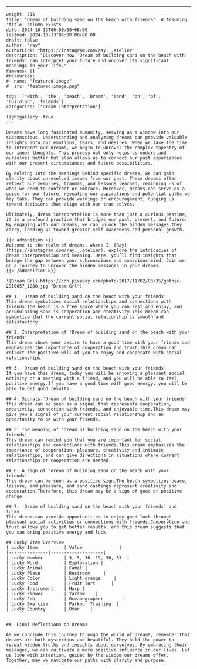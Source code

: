 ---
    weight: 715
    title: "Dream of building sand on the beach with friends"  # Assuming 'title' column exists
    date: 2024-10-13T06:00:00+08:00
    lastmod: 2024-10-13T06:00:00+08:00
    draft: false
    author: "ray"
    authorLink: "https://instagram.com/ray._.atelier"
    description: "Discover how 'Dream of building sand on the beach with friends' can interpret your future and uncover its significant meanings in your life."
    #images: []
    #resources:
    #- name: "featured-image"
    #  src: "featured-image.png"
    
    tags: ['with', 'the', 'beach', 'Dream', 'sand', 'on', 'of', 'building', 'friends']
    categories: ["Dream Interpretation"]
    
    lightgallery: true
    ---
    
    Dreams have long fascinated humanity, serving as a window into our subconscious. Understanding and analyzing dreams can provide valuable insights into our emotions, fears, and desires. When we take the time to interpret our dreams, we begin to unravel the complex tapestry of our inner thoughts. This process not only helps us understand ourselves better but also allows us to connect our past experiences with our present circumstances and future possibilities.
    
    By delving into the meanings behind specific dreams, we can gain clarity about unresolved issues from our past. These dreams often reflect our memories, traumas, and lessons learned, reminding us of what we need to confront or embrace. Moreover, dreams can serve as a guide for our future, revealing our aspirations and potential paths we may take. They can provide warnings or encouragement, nudging us toward decisions that align with our true selves.
    
    Ultimately, dream interpretation is more than just a curious pastime; it is a profound practice that bridges our past, present, and future. By engaging with our dreams, we can unlock the hidden messages they carry, leading us toward greater self-awareness and personal growth.
    
    {{< admonition >}}
    Welcome to the realm of dreams, where I, [Ray](https://instagram.com/ray._.atelier), explore the intricacies of dream interpretation and meaning. Here, you’ll find insights that bridge the gap between your subconscious and conscious mind. Join me on a journey to uncover the hidden messages in your dreams.
    {{< /admonition >}}
    
    ![Dream Grl](https://cdn.pixabay.com/photo/2017/11/02/03/35/gothic-2910057_1280.jpg "Dream Grl")
    
    ## 1. 'Dream of building sand on the beach with your friends'
    This dream symbolizes social relationships and connections with friends.The beach is a free space where you can rest and enjoy, and accumulating sand is cooperation and creativity.This dream can symbolize that the current social relationship is smooth and satisfactory.
    
    ## 2. Interpretation of 'Dream of building sand on the beach with your friends'
    This dream shows your desire to have a good time with your friends and emphasizes the importance of cooperation and trust.This dream can reflect the positive will of you to enjoy and cooperate with social relationships.
    
    ## 3. 'Dream of building sand on the beach with your friends'
    If you have this dream, today you will be enjoying a pleasant social activity or a meeting with a friend, and you will be able to feel positive energy.If you have a good time with good energy, you will be able to get good results.
    
    ## 4. Signals 'Dream of building sand on the beach with your friends'
    This dream can be seen as a signal that represents cooperation, creativity, connection with friends, and enjoyable time.This dream may give you a signal of your current social relationship and an opportunity to be with your friends.
    
    ## 5. The meaning of 'dream of building sand on the beach with your friends'
    This dream can remind you that you are important for social relationships and connections with friends.This dream emphasizes the importance of cooperation, pleasure, creativity and intimate relationships, and can give directions in situations where current relationships or cooperation are needed.
    
    ## 6. A sign of 'dream of building sand on the beach with your friends'
    This dream can be seen as a positive sign.The beach symbolizes peace, leisure, and pleasure, and sand castings represent creativity and cooperation.Therefore, this dream may be a sign of good or positive change.
    
    ## 7. 'Dream of building sand on the beach with your friends' and lucky
    This dream can provide opportunities to enjoy good luck through pleasant social activities or connections with friends.Cooperation and trust allows you to get better results, and this dream suggests that you can bring positive energy and luck.
    
    ## Lucky Item Overview
    | Lucky Item          | Value              |
    |---------------|--------------------|
    | Lucky Number        | 3, 5, 16, 19, 30, 33  |
    | Lucky Word          | Exploration |
    | Lucky Animal        | Camel |
    | Lucky Place         | Restroom     |
    | Lucky Color         | Light orange     |
    | Lucky Food          | Fruit Tart      |
    | Lucky Instrument    | Harp |
    | Lucky Flower        | Yarrow    |
    | Lucky Job           | Oceanographer       |
    | Lucky Exercise      | Parkour Training  |
    | Lucky Country       | Oman    |
    
    
    ##  Final Reflections on Dreams
    
    As we conclude this journey through the world of dreams, remember that dreams are both mysterious and beautiful. They hold the power to reveal hidden truths and insights about ourselves. By embracing their messages, we can cultivate a more positive influence in our lives. Let us live with intention, guided by the wisdom our dreams offer. Together, may we navigate our paths with clarity and purpose.
    